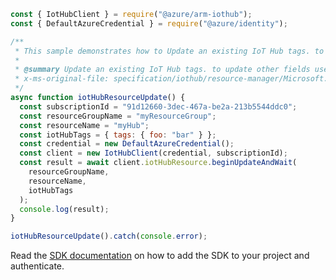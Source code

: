 ```javascript
const { IotHubClient } = require("@azure/arm-iothub");
const { DefaultAzureCredential } = require("@azure/identity");

/**
 * This sample demonstrates how to Update an existing IoT Hub tags. to update other fields use the CreateOrUpdate method
 *
 * @summary Update an existing IoT Hub tags. to update other fields use the CreateOrUpdate method
 * x-ms-original-file: specification/iothub/resource-manager/Microsoft.Devices/stable/2021-07-02/examples/iothub_patch.json
 */
async function iotHubResourceUpdate() {
  const subscriptionId = "91d12660-3dec-467a-be2a-213b5544ddc0";
  const resourceGroupName = "myResourceGroup";
  const resourceName = "myHub";
  const iotHubTags = { tags: { foo: "bar" } };
  const credential = new DefaultAzureCredential();
  const client = new IotHubClient(credential, subscriptionId);
  const result = await client.iotHubResource.beginUpdateAndWait(
    resourceGroupName,
    resourceName,
    iotHubTags
  );
  console.log(result);
}

iotHubResourceUpdate().catch(console.error);
```

Read the [SDK documentation](https://github.com/Azure/azure-sdk-for-js/blob/%40azure%2Farm-iothub_6.1.2/sdk/iothub/arm-iothub/README.md) on how to add the SDK to your project and authenticate.
